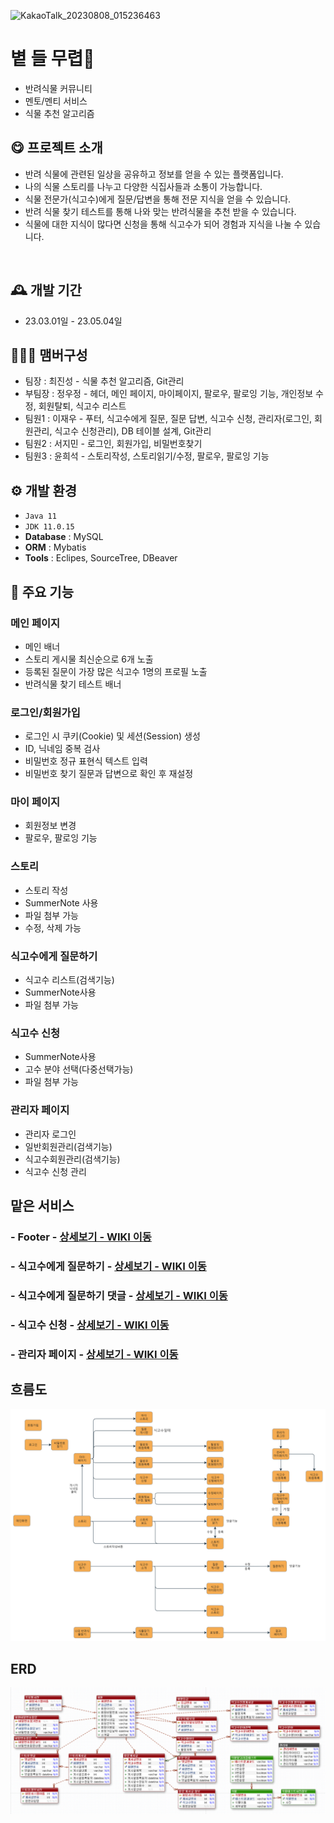 
![KakaoTalk_20230808_015236463](https://github.com/ijaeu/sunnyProject/assets/126428545/7de7dbd9-a8e8-4aa6-82bc-cdfb013f6807)


# 볕 들 무렵🍃
- 반려식물 커뮤니티
- 멘토/멘티 서비스
- 식물 추천 알고리즘


## 😋 프로젝트 소개
- 반려 식물에 관련된 일상을 공유하고 정보를 얻을 수 있는 플랫폼입니다.
- 나의 식물 스토리를 나누고 다양한 식집사들과 소통이 가능합니다.
- 식물 전문가(식고수)에게 질문/답변을 통해 전문 지식을 얻을 수 있습니다.
- 반려 식물 찾기 테스트를 통해 나와 맞는 반려식물을 추천 받을 수 있습니다.
- 식물에 대한 지식이 많다면 신청을 통해 식고수가 되어 경험과 지식을 나눌 수 있습니다.
<br>


## 🕰️ 개발 기간
* 23.03.01일 - 23.05.04일


## 🧑‍🤝‍🧑 맴버구성
 - 팀장   : 최진성 - 식물 추천 알고리즘, Git관리
 - 부팀장 : 정우정 - 헤더, 메인 페이지, 마이페이지, 팔로우, 팔로잉 기능, 개인정보 수정, 회원탈퇴, 식고수 리스트
 - 팀원1  : 이재우 - 푸터, 식고수에게 질문, 질문 답변, 식고수 신청, 관리자(로그인, 회원관리, 식고수 신청관리), DB 테이블 설계, Git관리
 - 팀원2  : 서지민 - 로그인, 회원가입, 비밀번호찾기
 - 팀원3  : 윤희석 - 스토리작성, 스토리읽기/수정, 팔로우, 팔로잉 기능


## ⚙️ 개발 환경
- `Java 11`
- `JDK 11.0.15`
- **Database** : MySQL
- **ORM** : Mybatis
- **Tools** : Eclipes, SourceTree, DBeaver


## 📌 주요 기능
### 메인 페이지
- 메인 배너
- 스토리 게시물 최신순으로 6개 노출
- 등록된 질문이 가장 많은 식고수 1명의 프로필 노출
- 반려식물 찾기 테스트 배너
 
### 로그인/회원가입
- 로그인 시 쿠키(Cookie) 및 세션(Session) 생성
- ID, 닉네임 중복 검사
- 비밀번호 정규 표현식 텍스트 입력
- 비밀번호 찾기 질문과 답변으로 확인 후 재설정


### 마이 페이지
- 회원정보 변경
- 팔로우, 팔로잉 기능

### 스토리
- 스토리 작성
- SummerNote 사용
- 파일 첨부 가능
- 수정, 삭제 가능

### 식고수에게 질문하기
- 식고수 리스트(검색기능)
- SummerNote사용
- 파일 첨부 가능

### 식고수 신청
- SummerNote사용
- 고수 분야 선택(다중선택가능)
- 파일 첨부 가능

### 관리자 페이지
- 관리자 로그인
- 일반회원관리(검색기능)
- 식고수회원관리(검색기능)
- 식고수 신청 관리

## 맡은 서비스
### - Footer  - <a href="https://github.com/ijaeu/sunnyProject/wiki/Footer" >상세보기 - WIKI 이동</a>
### - 식고수에게 질문하기  - <a href="https://github.com/ijaeu/sunnyProject/wiki/%EC%8B%9D%EA%B3%A0%EC%88%98%EC%97%90%EA%B2%8C-%EC%A7%88%EB%AC%B8%ED%95%98%EA%B8%B0" >상세보기 - WIKI 이동</a>
### - 식고수에게 질문하기 댓글  - <a href="https://github.com/ijaeu/sunnyProject/wiki/%EC%8B%9D%EA%B3%A0%EC%88%98%EC%97%90%EA%B2%8C-%EC%A7%88%EB%AC%B8%ED%95%98%EA%B8%B0-%EB%8C%93%EA%B8%80" >상세보기 - WIKI 이동</a>
### - 식고수 신청  - <a href="https://github.com/ijaeu/sunnyProject/wiki/%EC%8B%9D%EA%B3%A0%EC%88%98-%EC%8B%A0%EC%B2%AD" >상세보기 - WIKI 이동</a>
### - 관리자 페이지  - <a href="https://github.com/ijaeu/sunnyProject/wiki/%EA%B4%80%EB%A6%AC%EC%9E%90-%ED%8E%98%EC%9D%B4%EC%A7%80" >상세보기 - WIKI 이동</a>


##  흐름도
![흐름도](./image/flowMap.png)

## ERD
![ERD](./image/ERD.png)


